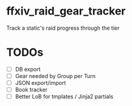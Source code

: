 # ffxiv_raid_gear_tracker
Track a static's raid progress through the tier

# TODOs
- [ ] DB export
- [ ] Gear needed by Group per Turn
- [ ] JSON export/import
- [ ] Book tracker
- [ ] Better LoB for tmplates / Jinja2 partials